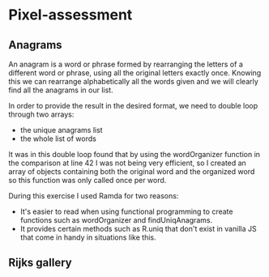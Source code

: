 # Pixel-assessment
## Anagrams
An anagram is a word or phrase formed by rearranging the letters of a different word or phrase, using all the original letters exactly once. Knowing this we can rearrange alphabetically all the words given and we will clearly find all the anagrams in our list.

In order to provide the result in the desired format, we need to double loop through two arrays:
- the unique anagrams list
- the whole list of words

It was in this double loop found that by using the wordOrganizer function in the comparison at line 42 I was not being very efficient, so I created an array of objects containing both the original word and the organized word so this function was only called once per word.

During this exercise I used Ramda for two reasons:
- It's easier to read when using functional programming to create functions such as wordOrganizer and findUniqAnagrams.
- It provides certain methods such as R.uniq that don't exist in vanilla JS that come in handy in situations like this.


## Rijks gallery
